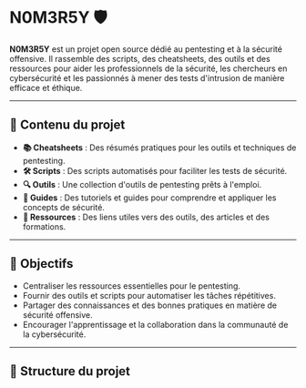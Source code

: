 # N0M3R5Y 🛡️

**N0M3R5Y** est un projet open source dédié au pentesting et à la sécurité offensive. Il rassemble des scripts, des cheatsheets, des outils et des ressources pour aider les professionnels de la sécurité, les chercheurs en cybersécurité et les passionnés à mener des tests d'intrusion de manière efficace et éthique.

---

## 🚀 **Contenu du projet**

- **📚 Cheatsheets** : Des résumés pratiques pour les outils et techniques de pentesting.
- **🛠️ Scripts** : Des scripts automatisés pour faciliter les tests de sécurité.
- **🔍 Outils** : Une collection d'outils de pentesting prêts à l'emploi.
- **📖 Guides** : Des tutoriels et guides pour comprendre et appliquer les concepts de sécurité.
- **📂 Ressources** : Des liens utiles vers des outils, des articles et des formations.

---

## 🎯 **Objectifs**

- Centraliser les ressources essentielles pour le pentesting.
- Fournir des outils et scripts pour automatiser les tâches répétitives.
- Partager des connaissances et des bonnes pratiques en matière de sécurité offensive.
- Encourager l'apprentissage et la collaboration dans la communauté de la cybersécurité.

---

## 📂 **Structure du projet**

